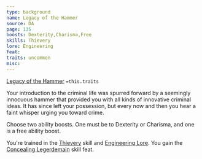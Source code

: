 ```yaml
---
type: background
name: Legacy of the Hammer 
source: DA
page: 135
boosts: Dexterity,Charisma,Free
skills: Thievery
lore: Engineering
feat: 
traits: uncommon
misc: 
---
```


[Legacy of the Hammer](###%20Legacy%20of%20the%20Hammer)
`=this.traits`


Your introduction to the criminal life was spurred forward by a seemingly innocuous hammer that provided you with all kinds of innovative criminal ideas. It has since left your possession, but every now and then you hear a faint whisper urging you toward crime.

Choose two ability boosts. One must be to Dexterity or Charisma, and one is a free ability boost.

You're trained in the [Thievery](Thievery) skill and [Engineering Lore](Engineering%20Lore). You gain the [Concealing Legerdemain](Concealing%20Legerdemain) skill feat.

